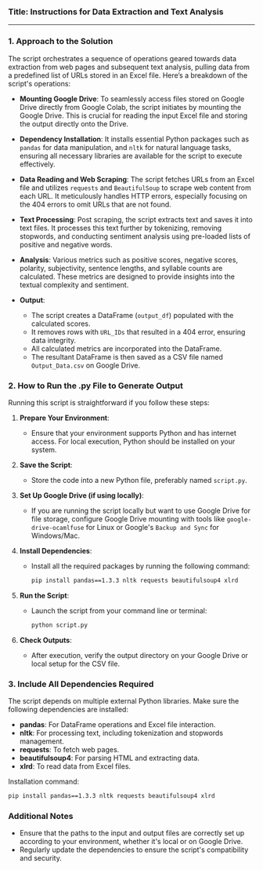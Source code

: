 ### Title: Instructions for Data Extraction and Text Analysis

---

### 1. Approach to the Solution

The script orchestrates a sequence of operations geared towards data extraction from web pages and subsequent text analysis, pulling data from a predefined list of URLs stored in an Excel file. Here’s a breakdown of the script's operations:

- **Mounting Google Drive**: To seamlessly access files stored on Google Drive directly from Google Colab, the script initiates by mounting the Google Drive. This is crucial for reading the input Excel file and storing the output directly onto the Drive.

- **Dependency Installation**: It installs essential Python packages such as `pandas` for data manipulation, and `nltk` for natural language tasks, ensuring all necessary libraries are available for the script to execute effectively.

- **Data Reading and Web Scraping**: The script fetches URLs from an Excel file and utilizes `requests` and `BeautifulSoup` to scrape web content from each URL. It meticulously handles HTTP errors, especially focusing on the 404 errors to omit URLs that are not found.

- **Text Processing**: Post scraping, the script extracts text and saves it into text files. It processes this text further by tokenizing, removing stopwords, and conducting sentiment analysis using pre-loaded lists of positive and negative words.

- **Analysis**: Various metrics such as positive scores, negative scores, polarity, subjectivity, sentence lengths, and syllable counts are calculated. These metrics are designed to provide insights into the textual complexity and sentiment.

- **Output**:
  - The script creates a DataFrame (`output_df`) populated with the calculated scores.
  - It removes rows with `URL_IDs` that resulted in a 404 error, ensuring data integrity.
  - All calculated metrics are incorporated into the DataFrame.
  - The resultant DataFrame is then saved as a CSV file named `Output_Data.csv` on Google Drive.

### 2. How to Run the .py File to Generate Output

Running this script is straightforward if you follow these steps:

1. **Prepare Your Environment**:
   - Ensure that your environment supports Python and has internet access. For local execution, Python should be installed on your system.

2. **Save the Script**:
   - Store the code into a new Python file, preferably named `script.py`.

3. **Set Up Google Drive (if using locally)**:
   - If you are running the script locally but want to use Google Drive for file storage, configure Google Drive mounting with tools like `google-drive-ocamlfuse` for Linux or Google's `Backup and Sync` for Windows/Mac.

4. **Install Dependencies**:
   - Install all the required packages by running the following command:
     ```bash
     pip install pandas==1.3.3 nltk requests beautifulsoup4 xlrd
     ```

5. **Run the Script**:
   - Launch the script from your command line or terminal:
     ```bash
     python script.py
     ```

6. **Check Outputs**:
   - After execution, verify the output directory on your Google Drive or local setup for the CSV file.

### 3. Include All Dependencies Required

The script depends on multiple external Python libraries. Make sure the following dependencies are installed:

- **pandas**: For DataFrame operations and Excel file interaction.
- **nltk**: For processing text, including tokenization and stopwords management.
- **requests**: To fetch web pages.
- **beautifulsoup4**: For parsing HTML and extracting data.
- **xlrd**: To read data from Excel files.

Installation command:
```bash
pip install pandas==1.3.3 nltk requests beautifulsoup4 xlrd
```

### Additional Notes

- Ensure that the paths to the input and output files are correctly set up according to your environment, whether it's local or on Google Drive.
- Regularly update the dependencies to ensure the script's compatibility and security.
